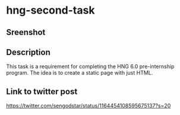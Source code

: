 # hng-second-task

## Sreenshot


## Description

This task is a requirement for completing the HNG 6.0 pre-internship program. The idea is to create a static page with just HTML.

## Link to twitter post

https://twitter.com/sengodstar/status/1164454108595675137?s=20
